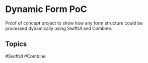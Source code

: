 # Dynamic Form PoC
Proof of concept project to show how any form structure could be processed dynamically using SwiftUI and Combine.



## Topics
#SwiftUI #Combine
